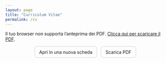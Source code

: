 ```yaml
---
layout: page
title: "Curriculum Vitae"
permalink: /cv
---
```


<link rel="stylesheet" href="/assets/css/override.css">

<!-- Visualizzazione embedded con fallback -->
<object data="/assets/files/AlbertoNasi_CV.pdf"
        type="application/pdf"
        width="200%"
        height="800px">
  Il tuo browser non supporta l’anteprima dei PDF.
  <a href="/assets/files/AlbertoNasi_CV.pdf">Clicca qui per scaricare il PDF</a>.
</object>

<!-- Pulsanti rapidi -->
<p style="text-align:center; margin: 0 0 0.8rem;">
  <a href="/assets/files/AlbertoNasi_CV.pdf" target="_blank" rel="noopener" 
     style="display:inline-block; padding:0.6em 1em; border-radius:8px; text-decoration:none; border:1px solid #ccc;">
    Apri in una nuova scheda
  </a>
  &nbsp;
  <a href="/assets/files/AlbertoNasi_CV.pdf" download 
     style="display:inline-block; padding:0.6em 1em; border-radius:8px; text-decoration:none; border:1px solid #ccc;">
    Scarica PDF
  </a>
</p>
